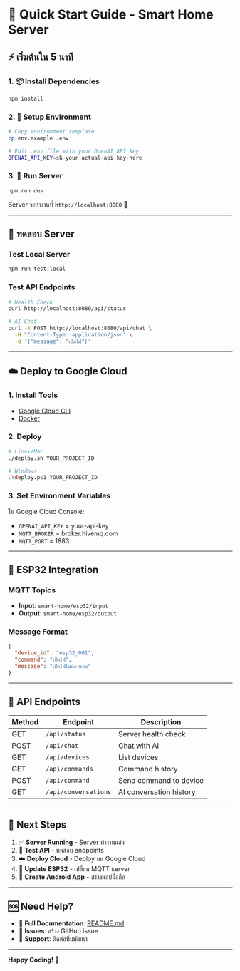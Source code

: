# 🚀 Quick Start Guide - Smart Home Server

## ⚡ เริ่มต้นใน 5 นาที

### 1. 📦 Install Dependencies
```bash
npm install
```

### 2. 🔑 Setup Environment
```bash
# Copy environment template
cp env.example .env

# Edit .env file with your OpenAI API key
OPENAI_API_KEY=sk-your-actual-api-key-here
```

### 3. 🚀 Run Server
```bash
npm run dev
```

Server จะทำงานที่ `http://localhost:8080` 🎉

---

## 🧪 ทดสอบ Server

### Test Local Server
```bash
npm run test:local
```

### Test API Endpoints
```bash
# Health Check
curl http://localhost:8080/api/status

# AI Chat
curl -X POST http://localhost:8080/api/chat \
  -H "Content-Type: application/json" \
  -d '{"message": "เปิดไฟ"}'
```

---

## ☁️ Deploy to Google Cloud

### 1. Install Tools
- [Google Cloud CLI](https://cloud.google.com/sdk/docs/install)
- [Docker](https://docs.docker.com/get-docker/)

### 2. Deploy
```bash
# Linux/Mac
./deploy.sh YOUR_PROJECT_ID

# Windows
.\deploy.ps1 YOUR_PROJECT_ID
```

### 3. Set Environment Variables
ใน Google Cloud Console:
- `OPENAI_API_KEY` = your-api-key
- `MQTT_BROKER` = broker.hivemq.com
- `MQTT_PORT` = 1883

---

## 📱 ESP32 Integration

### MQTT Topics
- **Input**: `smart-home/esp32/input`
- **Output**: `smart-home/esp32/output`

### Message Format
```json
{
  "device_id": "esp32_001",
  "command": "เปิดไฟ",
  "message": "เปิดไฟในห้องนอน"
}
```

---

## 🔗 API Endpoints

| Method | Endpoint | Description |
|--------|----------|-------------|
| GET | `/api/status` | Server health check |
| POST | `/api/chat` | Chat with AI |
| GET | `/api/devices` | List devices |
| GET | `/api/commands` | Command history |
| POST | `/api/command` | Send command to device |
| GET | `/api/conversations` | AI conversation history |

---

## 🎯 Next Steps

1. ✅ **Server Running** - Server ทำงานแล้ว
2. 🔧 **Test API** - ทดสอบ endpoints
3. ☁️ **Deploy Cloud** - Deploy บน Google Cloud
4. 📱 **Update ESP32** - เปลี่ยน MQTT server
5. 📱 **Create Android App** - สร้างแอปมือถือ

---

## 🆘 Need Help?

- 📖 **Full Documentation**: [README.md](README.md)
- 🐛 **Issues**: สร้าง GitHub issue
- 💬 **Support**: ติดต่อทีมพัฒนา

---

**Happy Coding! 🎉**
